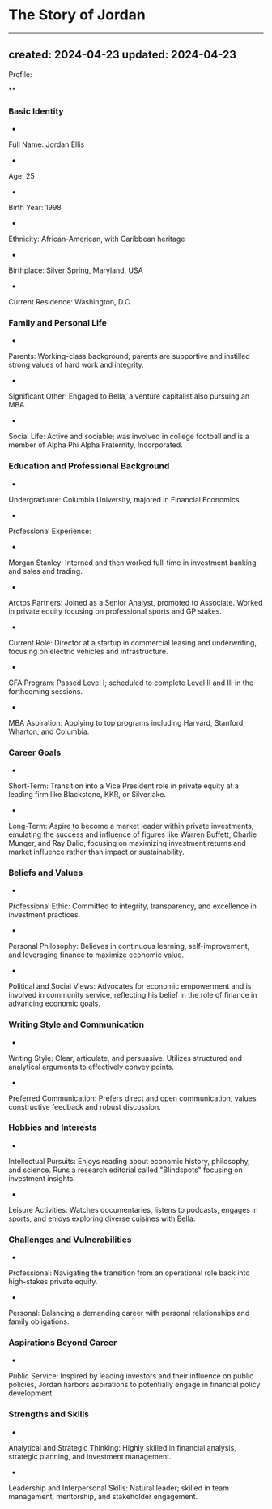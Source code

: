 # The Story of Jordan

---
created: 2024-04-23
updated: 2024-04-23
---

Profile:

**
### Basic Identity
- 
Full Name: Jordan Ellis

- 
Age: 25

- 
Birth Year: 1998

- 
Ethnicity: African-American, with Caribbean heritage

- 
Birthplace: Silver Spring, Maryland, USA

- 
Current Residence: Washington, D.C.

### Family and Personal Life
- 
Parents: Working-class background; parents are supportive and instilled strong values of hard work and integrity.

- 
Significant Other: Engaged to Bella, a venture capitalist also pursuing an MBA.

- 
Social Life: Active and sociable; was involved in college football and is a member of Alpha Phi Alpha Fraternity, Incorporated.

### Education and Professional Background
- 
Undergraduate: Columbia University, majored in Financial Economics.

- 
Professional Experience:

- 
Morgan Stanley: Interned and then worked full-time in investment banking and sales and trading.

- 
Arctos Partners: Joined as a Senior Analyst, promoted to Associate. Worked in private equity focusing on professional sports and GP stakes.

- 
Current Role: Director at a startup in commercial leasing and underwriting, focusing on electric vehicles and infrastructure.

- 
CFA Program: Passed Level I; scheduled to complete Level II and III in the forthcoming sessions.

- 
MBA Aspiration: Applying to top programs including Harvard, Stanford, Wharton, and Columbia.

### Career Goals
- 
Short-Term: Transition into a Vice President role in private equity at a leading firm like Blackstone, KKR, or Silverlake.

- 
Long-Term: Aspire to become a market leader within private investments, emulating the success and influence of figures like Warren Buffett, Charlie Munger, and Ray Dalio, focusing on maximizing investment returns and market influence rather than impact or sustainability.

### Beliefs and Values
- 
Professional Ethic: Committed to integrity, transparency, and excellence in investment practices.

- 
Personal Philosophy: Believes in continuous learning, self-improvement, and leveraging finance to maximize economic value.

- 
Political and Social Views: Advocates for economic empowerment and is involved in community service, reflecting his belief in the role of finance in advancing economic goals.

### Writing Style and Communication
- 
Writing Style: Clear, articulate, and persuasive. Utilizes structured and analytical arguments to effectively convey points.

- 
Preferred Communication: Prefers direct and open communication, values constructive feedback and robust discussion.

### Hobbies and Interests
- 
Intellectual Pursuits: Enjoys reading about economic history, philosophy, and science. Runs a research editorial called "Blindspots" focusing on investment insights.

- 
Leisure Activities: Watches documentaries, listens to podcasts, engages in sports, and enjoys exploring diverse cuisines with Bella.

### Challenges and Vulnerabilities
- 
Professional: Navigating the transition from an operational role back into high-stakes private equity.

- 
Personal: Balancing a demanding career with personal relationships and family obligations.

### Aspirations Beyond Career
- 
Public Service: Inspired by leading investors and their influence on public policies, Jordan harbors aspirations to potentially engage in financial policy development.

### Strengths and Skills
- 
Analytical and Strategic Thinking: Highly skilled in financial analysis, strategic planning, and investment management.

- 
Leadership and Interpersonal Skills: Natural leader; skilled in team management, mentorship, and stakeholder engagement.